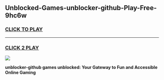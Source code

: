 
## Unblocked-Games-unblocker-github-Play-Free-9hc6w
<h3>
<a href="https://premium76.site?title=unblocker-github&ref=23A">CLICK TO PLAY</a></h3>
<hr>

<h3>
<a href="https://premium76.site?title=unblocker-github&ref=23A">CLICK 2 PLAY</a>
  
</h3>

<a href="https://premium76.site?title=unblocker-github&ref=23A"><img src="https://clearcache.store/games.png"></a>


**unblocker-github games unblocked: Your Gateway to Fun and Accessible Online Gaming**
